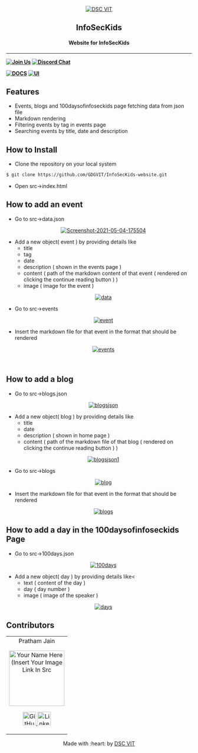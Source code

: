 <p align="center">
<a href="https://dscvit.com">
	<img src="https://user-images.githubusercontent.com/30529572/92081025-fabe6f00-edb1-11ea-9169-4a8a61a5dd45.png" alt="DSC VIT"/>
</a>
	<h2 align="center"> InfoSecKids </h2>
	<h4 align="center"> Website for InfoSecKids <h4>
</p>

---
[![Join Us](https://img.shields.io/badge/Join%20Us-Developer%20Student%20Clubs-red)](https://dsc.community.dev/vellore-institute-of-technology/)
[![Discord Chat](https://img.shields.io/discord/760928671698649098.svg)](https://discord.gg/498KVdSKWR)

[![DOCS](https://img.shields.io/badge/Documentation-see%20docs-green?style=flat-square&logo=appveyor)](INSERT_LINK_FOR_DOCS_HERE) 
  [![UI ](https://img.shields.io/badge/User%20Interface-Link%20to%20UI-orange?style=flat-square&logo=appveyor)](INSERT_UI_LINK_HERE)

## Features
- Events, blogs and 100daysofinfoseckids page fetching data from json file
- Markdown rendering
- Filtering events by tag in events page
- Searching events by title, date and description

## How to Install
- Clone the repository on your local system
```bash
$ git clone https://github.com/GDGVIT/InfoSecKids-website.git
```
- Open src->index.html

## How to add an event
<ul>
<li>Go to src->data.json 
<p align="center">
<a href="https://ibb.co/TMM0QrW"><img src="https://i.ibb.co/233Mz5Z/Screenshot-2021-05-04-175504.png" alt="Screenshot-2021-05-04-175504" border="0"></a>
	</p></li>
<li>Add a new object( event ) by providing details like
	<ul>
		<li>title</li>
		<li>tag</li>
		<li>date</li>
		<li>description ( shown in the events page )</li>
	<li>content ( path of the markdown content of that event ( rendered on clicking the continue reading button ) )</li>
		<li>image ( image for the event )</li>
	</ul>
<p align="center">
<a href="https://ibb.co/zQyhNTD"><img src="https://i.ibb.co/pbtvnB5/data.png" alt="data" border="0"></a>
	</p></li>
	
<li>Go to src->events
<p align="center">
<a href="https://ibb.co/PgFvZnM"><img src="https://i.ibb.co/bXQMgZF/event.png" alt="event" border="0"></a>
</p></li>
<li>Insert the markdown file for that event in the format that should be rendered
<p align="center">
<a href="https://ibb.co/mF48sdb"><img src="https://i.ibb.co/Lh15wBY/events.png" alt="events" border="0"></a>
</p></li>
<br>
</ul>

## How to add a blog
<ul>
<li>Go to src->blogs.json <br>
<p align="center">
<a href="https://ibb.co/DYyBFc4"><img src="https://i.ibb.co/C6ZjyCB/blogsjson.png" alt="blogsjson" border="0"></a>
</p></li>
<li>Add a new object( blog ) by providing details like
	<ul>
 		<li>title</li>
		<li>date</li>
		<li>description ( shown in home page )</li>
		<li>content ( path of the markdown file of that blog ( rendered on clicking the continue reading button ) )</li>
	</ul>
<p align="center">
<a href="https://ibb.co/jL55DxB"><img src="https://i.ibb.co/tbhhDNk/blogsjson1.png" alt="blogsjson1" border="0"></a>
	</p></li>
<li>Go to src->blogs
	<p align="center">
	<a href="https://ibb.co/qBjnDCC"><img src="https://i.ibb.co/sjRPgCC/blog.png" alt="blog" border="0"></a>
	</p>
	</li>
<li>Insert the markdown file for that event in the format that should be rendered
	<p align="center">
	<a href="https://ibb.co/fNNB7ws"><img src="https://i.ibb.co/myy17W3/blogs.png" alt="blogs" border="0"></a>
	</p>
	</li>
</ul>

## How to add a day in the 100daysofinfoseckids Page
<ul>
	<li>Go to src->100days.json
	<p align="center">
	<a href="https://ibb.co/f4GVqwS"><img src="https://i.ibb.co/J5FWmJd/100days.png" alt="100days" border="0"></a>
	</p>
	</li>
	<li>Add a new object( day ) by providing details like<
	<ul>
		<li>text ( content of the day )</li>
		<li>day ( day number )</li>
		<li>image ( image of the speaker )</li>
	</ul>
	<p align="center">
	<a href="https://ibb.co/6grs89S"><img src="https://i.ibb.co/m6bz0ZK/days.png" alt="days" border="0"></a>
	</p></li>
</ul>

## Contributors

<table>
	<tr align="center">
		<td>
		Pratham Jain
		<p align="center">
			<img src = "https://i.ibb.co/wYrMKM5/Pratham-Jain.jpg" width="150" height="150" alt="Your Name Here (Insert Your Image Link In Src">
		</p>
			<p align="center">
				<a href = "https://github.com/pratham31012002">
					<img src = "http://www.iconninja.com/files/241/825/211/round-collaboration-social-github-code-circle-network-icon.svg" width="36" height = "36" alt="GitHub"/>
				</a>
				<a href = "https://www.linkedin.com/in/prathamjain31/">
					<img src = "http://www.iconninja.com/files/863/607/751/network-linkedin-social-connection-circular-circle-media-icon.svg" width="36" height="36" alt="LinkedIn"/>
				</a>
			</p>
		</td>
	</tr>
</table>

<p align="center">
	Made with :heart: by <a href="https://dscvit.com">DSC VIT</a>
</p>
